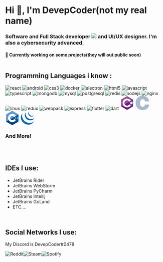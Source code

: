 <h1>Hi 👋, I'm DevepCoder(not my real name)</h1>
<h3>Software and Full Stack developer  <img src="https://i.imgur.com/uoimZSJ.gif" height="30" /> and UI/UX designer. I'm also a cybersecurity advanced.</h3>
<h4>🔭 Currently working on some projects(they will out public soon)


<br/>
<a>

</a>
<br/>

<h2>Programming Languages i know :</h2>

<img src="https://devicons.github.io/devicon/devicon.git/icons/react/react-original-wordmark.svg" alt="react" width="45" height="45"/> <img src="https://devicons.github.io/devicon/devicon.git/icons/android/android-original-wordmark.svg" alt="android" width="45" height="45"/> <img src="https://devicons.github.io/devicon/devicon.git/icons/css3/css3-original-wordmark.svg" alt="css3" width="45" height="45"/> <img src="https://devicons.github.io/devicon/devicon.git/icons/docker/docker-original-wordmark.svg" alt="docker" width="45" height="45"/> <img src="https://devicons.github.io/devicon/devicon.git/icons/electron/electron-original.svg" alt="electron" width="45" height="45"/> <img src="https://devicons.github.io/devicon/devicon.git/icons/html5/html5-original-wordmark.svg" alt="html5" width="45" height="45"/> <img src="https://devicons.github.io/devicon/devicon.git/icons/javascript/javascript-original.svg" alt="javascript" width="45" height="45"/> <img src="https://devicons.github.io/devicon/devicon.git/icons/typescript/typescript-original.svg" alt="typescript" width="45" height="45"/> <img src="https://devicons.github.io/devicon/devicon.git/icons/mongodb/mongodb-original-wordmark.svg" alt="mongodb" width="45" height="45"/> <img src="https://devicons.github.io/devicon/devicon.git/icons/mysql/mysql-original-wordmark.svg" alt="mysql" width="45" height="45"/> <img src="https://devicons.github.io/devicon/devicon.git/icons/postgresql/postgresql-original-wordmark.svg" alt="postgresql" width="45" height="45"/> <img src="https://devicons.github.io/devicon/devicon.git/icons/redis/redis-original-wordmark.svg" alt="redis" width="45" height="45"/> <img src="https://devicons.github.io/devicon/devicon.git/icons/nodejs/nodejs-original-wordmark.svg" alt="nodejs" width="45" height="45"/> <img src="https://devicons.github.io/devicon/devicon.git/icons/nginx/nginx-original.svg" alt="nginx" width="45" height="45"/> <img src="https://devicons.github.io/devicon/devicon.git/icons/linux/linux-original.svg" alt="linux" width="45" height="45"/> <img src="https://devicons.github.io/devicon/devicon.git/icons/redux/redux-original.svg" alt="redux" width="45" height="45"/> <img src="https://devicons.github.io/devicon/devicon.git/icons/webpack/webpack-original.svg" alt="webpack" width="45" height="45"/> <img src="https://devicons.github.io/devicon/devicon.git/icons/express/express-original-wordmark.svg" alt="express" width="45" height="45"/> <img src="https://cdn.jsdelivr.net/npm/simple-icons@3.1.0/icons/flutter.svg" alt="flutter" width="45" height="45"/> <img src="https://cdn.jsdelivr.net/npm/simple-icons@3.1.0/icons/dart.svg" alt="dart" width="45" height="45"/>
<img src="https://raw.githubusercontent.com/devicons/devicon/master/icons/csharp/csharp-original.svg" alt="C#" height="45"/>
<img src="https://raw.githubusercontent.com/devicons/devicon/master/icons/c/c-original.svg" alt="C" width="45" height="45"/><img src="https://raw.githubusercontent.com/devicons/devicon/master/icons/cplusplus/cplusplus-original.svg" alt="C++" height="45"/>
<img src="https://raw.githubusercontent.com/devicons/devicon/master/icons/jquery/jquery-plain.svg" alt="JQuery.js" height="45"/>
<br><h3>
And More!
</h3></br>

<br>


<h2>IDEs I use: </h2>
<ul>
 <li>JetBrains Rider</li>
 <li>JetBrains WebStorm</li>
 <li>JetBrains PyCharm</li>
 <li>JetBrains Intellij</li>
 <li>JetBrains GoLand</li>
 <li>ETC....</li>
</ul>
<br>


<h2>Social Networks I use:</h2>





<p>My Discord is DevepCoder#0478</p>
<img src="https://discord.com/assets/3abe9ce5a00cc24bd8aae04bf5968f4c.png" onclick="window.open('https://steamcommunity.com/profiles/76561199019160534', '_blank')" height="30px" alt="Reddit"/><img src="https://discord.com/assets/f09c1c70a67ceaaeb455d163f3f9cbb8.png" alt="Steam" onclick="window.open('https://www.reddit.com/u/DevepCoder', '_blank')" height="30px"/><img src="https://discord.com/assets/f0655521c19c08c4ea4e508044ec7d8c.png" alt="Spotify" onclick="window.open('https://open.spotify.com/user/dex5dx0rsr4vcx3oqs0ip2hlw', '_blank')" height="30px"/>
